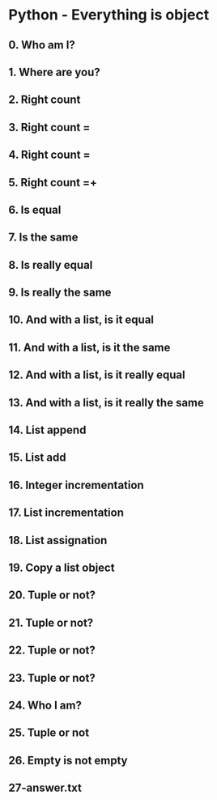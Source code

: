 # Python - Everything is object

## 0. Who am I?
## 1. Where are you?
## 2. Right count
## 3. Right count =
## 4. Right count =
## 5. Right count =+
## 6. Is equal
## 7. Is the same
## 8. Is really equal
## 9. Is really the same
## 10. And with a list, is it equal
## 11. And with a list, is it the same
## 12. And with a list, is it really equal
## 13. And with a list, is it really the same
## 14. List append
## 15. List add
## 16. Integer incrementation
## 17. List incrementation
## 18. List assignation
## 19. Copy a list object
## 20. Tuple or not?
## 21. Tuple or not?
## 22. Tuple or not?
## 23. Tuple or not?
## 24. Who I am?
## 25. Tuple or not
## 26. Empty is not empty
## 27-answer.txt
